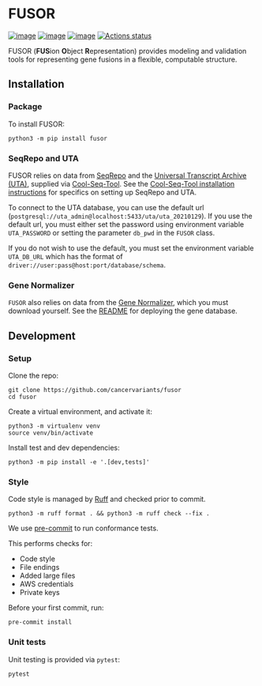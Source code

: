 # FUSOR

[![image](https://img.shields.io/pypi/v/fusor.svg)](https://pypi.python.org/pypi/fusor)
[![image](https://img.shields.io/pypi/l/fusor.svg)](https://pypi.python.org/pypi/fusor)
[![image](https://img.shields.io/pypi/pyversions/fusor.svg)](https://pypi.python.org/pypi/fusor)
[![Actions status](https://github.com/cancervariants/fusor/actions/workflows/checks.yaml/badge.svg)](https://github.com/cancervariants/fusor/actions/checks.yaml)

<!-- description -->
FUSOR (**FUS**ion **O**bject **R**epresentation) provides modeling and validation tools for representing gene fusions in a flexible, computable structure.
<!-- /description -->

## Installation

### Package

To install FUSOR:
```shell
python3 -m pip install fusor
```

### SeqRepo and UTA

FUSOR relies on data from [SeqRepo](https://github.com/biocommons/seqrepo) and the [Universal Transcript Archive (UTA)](https://github.com/biocommons/uta), supplied via [Cool-Seq-Tool](https://github.com/genomicmedlab/cool-seq-tool). See the [Cool-Seq-Tool installation instructions](https://coolseqtool.readthedocs.io/en/latest/install.html) for specifics on setting up SeqRepo and UTA.

To connect to the UTA database, you can use the default url (`postgresql://uta_admin@localhost:5433/uta/uta_20210129`). If you use the default url, you must either set the password using environment variable `UTA_PASSWORD` or setting the parameter `db_pwd` in the `FUSOR` class.

If you do not wish to use the default, you must set the environment variable `UTA_DB_URL` which has the format of `driver://user:pass@host:port/database/schema`.

### Gene Normalizer

`FUSOR` also relies on data from the [Gene Normalizer](https://github.com/cancervariants/gene-normalization), which you must download yourself. See the [README](https://github.com/cancervariants/gene-normalization#readme) for deploying the gene database.

## Development

### Setup

Clone the repo:

```shell
git clone https://github.com/cancervariants/fusor
cd fusor
```

Create a virtual environment, and activate it:

```shell
python3 -m virtualenv venv
source venv/bin/activate
```

Install test and dev dependencies:

```shell
python3 -m pip install -e '.[dev,tests]'
```

### Style

Code style is managed by [Ruff](https://github.com/astral-sh/ruff) and checked prior to commit.

```shell
python3 -m ruff format . && python3 -m ruff check --fix .
```

We use [pre-commit](https://pre-commit.com/#usage) to run conformance tests.

This performs checks for:

* Code style
* File endings
* Added large files
* AWS credentials
* Private keys

Before your first commit, run:

```shell
pre-commit install
```

### Unit tests

Unit testing is provided via `pytest`:

```shell
pytest
```
